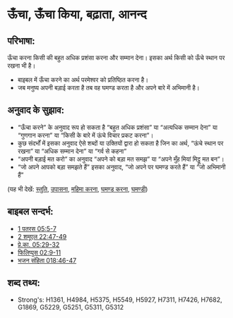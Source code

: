 # ऊँचा, ऊँचा किया, बढ़ाता, आनन्द #

## परिभाषा: ##

ऊँचा करना किसी की बहुत अधिक प्रशंसा करना और सम्मान देना। इसका अर्थ किसी को ऊँचे स्थान पर रखना भी है।

* बाइबल में ऊँचा करने का अर्थ परमेश्वर को प्रतिष्ठित करना है।
* जब मनुष्य अपनी बड़ाई करता है तब वह घमण्ड करता है और अपने बारे में अभिमानी है।

## अनुवाद के सुझाव: ##

* “ऊँचा करने” के अनुवाद रूप हो सकता है “बहुत अधिक प्रशंसा” या “अत्यधिक सम्मान देना” या “गुणगान करना” या “किसी के बारे में ऊंचे विचार प्रकट करना”।
* कुछ संदर्भों में इसका अनुवाद ऐसे शब्दों या उक्तियों द्वारा हो सकता है जिन का अर्थ, “ऊंचे स्थान पर रखना” या “अधिक सम्मान देना” या “गर्व से कहना”
* “अपनी बड़ाई मत करो” का अनुवाद “अपने को बड़ा मत समझ” या “अपने मुँह मियां मिट्ठू मत बन”।
* “जो अपने आपको बड़ा समझते हैं” इसका अनुवाद, “जो अपने पर घमण्ड करते हैं” या “जो अभिमानी हैं”

(यह भी देखें: [स्तुति](../other/praise.md), [उपासना](../kt/worship.md), [महिमा करना](../kt/glorify.md), [घमण्ड करना](../kt/boast.md), [घमण्डी](../other/proud.md))

## बाइबल सन्दर्भ: ##

* [1 पतरस 05:5-7](rc://hi/tn/help/1pe/05/05)
* [2 शमूएल 22:47-49](rc://hi/tn/help/2sa/22/47)
* [प्रे.का. 05:29-32](rc://hi/tn/help/act/05/29)
* [फिलिप्पुस 02:9-11](rc://hi/tn/help/php/02/09)
* [भजन संहिता 018:46-47](rc://hi/tn/help/psa/018/046)


## शब्द तथ्य: ##

* Strong's: H1361, H4984, H5375, H5549, H5927, H7311, H7426, H7682, G1869, G5229, G5251, G5311, G5312
